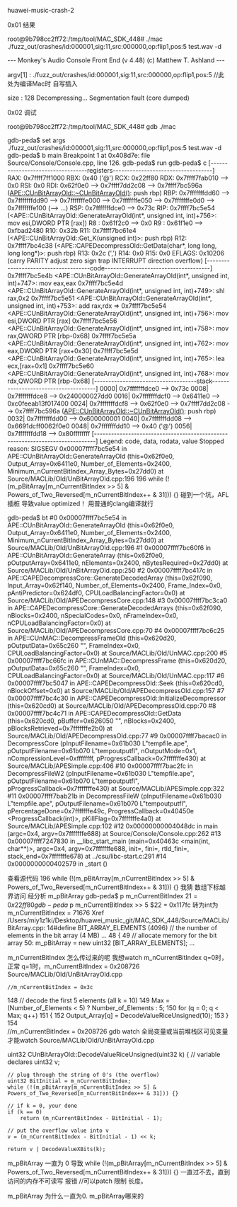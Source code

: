huawei-music-crash-2

0x01 结果

root@9b798cc2ff72:/tmp/tool/MAC_SDK_448# ./mac ./fuzz_out/crashes/id\:000001\,sig\:11\,src\:000000\,op\:flip1\,pos\:5 test.wav -d

--- Monkey's Audio Console Front End (v 4.48) (c) Matthew T. Ashland ---

 argv[1] : ./fuzz_out/crashes/id:000001,sig:11,src:000000,op:flip1,pos:5 //此处为编译Mac时 自写插入

size : 128
Decompressing...
Segmentation fault (core dumped)

0x02 调试

root@9b798cc2ff72:/tmp/tool/MAC_SDK_448# gdb ./mac 

gdb-peda$ set args ./fuzz_out/crashes/id\:000001\,sig\:11\,src\:000000\,op\:flip1\,pos\:5 test.wav -d
gdb-peda$ b main 
Breakpoint 1 at 0x408d7e: file Source/Console/Console.cpp, line 126.
gdb-peda$ run
gdb-peda$ c
[----------------------------------registers-----------------------------------]
RAX: 0x7ffff7ff1000 
RBX: 0x40 ('@')
RCX: 0x22ff80 
RDX: 0x7ffff7fab010 --> 0x0 
RSI: 0x0 
RDI: 0x62f0e0 --> 0x7ffff7dd2c08 --> 0x7ffff7bc596a (<APE::CUnBitArrayOld::~CUnBitArrayOld()>:  push   rbp)
RBP: 0x7fffffffdd60 --> 0x7fffffffdd90 --> 0x7fffffffe000 --> 0x7fffffffe050 --> 0x7fffffffe0d0 --> 0x7fffffffe100 (--> ...)
RSP: 0x7fffffffdce0 --> 0x73c 
RIP: 0x7ffff7bc5e54 (<APE::CUnBitArrayOld::GenerateArrayOld(int*, unsigned int, int)+756>:      mov    esi,DWORD PTR [rax])
R8 : 0x61f2c0 --> 0x0 
R9 : 0x61f1e0 --> 0xfbad2480 
R10: 0x32b 
R11: 0x7ffff7bc61e4 (<APE::CUnBitArrayOld::Get_K(unsigned int)>:        push   rbp)
R12: 0x7ffff7bc4c38 (<APE::CAPEDecompressOld::GetData(char*, long long, long long*)>:   push   rbp)
R13: 0x2c (',')
R14: 0x0 
R15: 0x0
EFLAGS: 0x10206 (carry PARITY adjust zero sign trap INTERRUPT direction overflow)
[-------------------------------------code-------------------------------------]
   0x7ffff7bc5e4b <APE::CUnBitArrayOld::GenerateArrayOld(int*, unsigned int, int)+747>: mov    eax,eax
   0x7ffff7bc5e4d <APE::CUnBitArrayOld::GenerateArrayOld(int*, unsigned int, int)+749>: shl    rax,0x2
   0x7ffff7bc5e51 <APE::CUnBitArrayOld::GenerateArrayOld(int*, unsigned int, int)+753>: add    rax,rdx
=> 0x7ffff7bc5e54 <APE::CUnBitArrayOld::GenerateArrayOld(int*, unsigned int, int)+756>: mov    esi,DWORD PTR [rax]
   0x7ffff7bc5e56 <APE::CUnBitArrayOld::GenerateArrayOld(int*, unsigned int, int)+758>: mov    rax,QWORD PTR [rbp-0x68]
   0x7ffff7bc5e5a <APE::CUnBitArrayOld::GenerateArrayOld(int*, unsigned int, int)+762>: mov    eax,DWORD PTR [rax+0x30]
   0x7ffff7bc5e5d <APE::CUnBitArrayOld::GenerateArrayOld(int*, unsigned int, int)+765>: lea    ecx,[rax+0x1]
   0x7ffff7bc5e60 <APE::CUnBitArrayOld::GenerateArrayOld(int*, unsigned int, int)+768>: mov    rdx,QWORD PTR [rbp-0x68]
[------------------------------------stack-------------------------------------]
0000| 0x7fffffffdce0 --> 0x73c 
0008| 0x7fffffffdce8 --> 0x240000027dd0 
0016| 0x7fffffffdcf0 --> 0x6411e0 --> 0xc0feeab13f017400 
0024| 0x7fffffffdcf8 --> 0x62f0e0 --> 0x7ffff7dd2c08 --> 0x7ffff7bc596a (<APE::CUnBitArrayOld::~CUnBitArrayOld()>:      push   rbp)
0032| 0x7fffffffdd00 --> 0x600000001 
0040| 0x7fffffffdd08 --> 0x6691dcff0062f0e0 
0048| 0x7fffffffdd10 --> 0x40 ('@')
0056| 0x7fffffffdd18 --> 0x80ffffffff 
[------------------------------------------------------------------------------]
Legend: code, data, rodata, value
Stopped reason: SIGSEGV
0x00007ffff7bc5e54 in APE::CUnBitArrayOld::GenerateArrayOld (this=0x62f0e0, Output_Array=0x6411e0, Number_of_Elements=0x2400, Minimum_nCurrentBitIndex_Array_Bytes=0x27dd0)
    at Source/MACLib/Old/UnBitArrayOld.cpp:196
196             while (!(m_pBitArray[m_nCurrentBitIndex >> 5] & Powers_of_Two_Reversed[m_nCurrentBitIndex++ & 31])) {}
碰到一个坑，AFL 插桩 导致value optimized！ 用普通的clang编译就行


gdb-peda$ bt
#0  0x00007ffff7bc5e54 in APE::CUnBitArrayOld::GenerateArrayOld (this=0x62f0e0, Output_Array=0x6411e0,
    Number_of_Elements=0x2400, Minimum_nCurrentBitIndex_Array_Bytes=0x27dd0) at Source/MACLib/Old/UnBitArrayOld.cpp:196
#1  0x00007ffff7bc60f6 in APE::CUnBitArrayOld::GenerateArray (this=0x62f0e0, pOutputArray=0x6411e0, nElements=0x2400,
    nBytesRequired=0x27dd0) at Source/MACLib/Old/UnBitArrayOld.cpp:250
#2  0x00007ffff7bc417c in APE::CAPEDecompressCore::GenerateDecodedArray (this=0x62f090, Input_Array=0x62f140,
    Number_of_Elements=0x2400, Frame_Index=0x0, pAntiPredictor=0x624df0, CPULoadBalancingFactor=0x0)
    at Source/MACLib/Old/APEDecompressCore.cpp:148
#3  0x00007ffff7bc3ca0 in APE::CAPEDecompressCore::GenerateDecodedArrays (this=0x62f090, nBlocks=0x2400,
    nSpecialCodes=0x0, nFrameIndex=0x0, nCPULoadBalancingFactor=0x0) at Source/MACLib/Old/APEDecompressCore.cpp:70
#4  0x00007ffff7bc6c25 in APE::CUnMAC::DecompressFrameOld (this=0x620d20, pOutputData=0x65c260 "", FrameIndex=0x0,
    CPULoadBalancingFactor=0x0) at Source/MACLib/Old/UnMAC.cpp:200
#5  0x00007ffff7bc66fc in APE::CUnMAC::DecompressFrame (this=0x620d20, pOutputData=0x65c260 "", FrameIndex=0x0,
    CPULoadBalancingFactor=0x0) at Source/MACLib/Old/UnMAC.cpp:117
#6  0x00007ffff7bc5047 in APE::CAPEDecompressOld::Seek (this=0x620cd0, nBlockOffset=0x0)
    at Source/MACLib/Old/APEDecompressOld.cpp:157
#7  0x00007ffff7bc4c30 in APE::CAPEDecompressOld::InitializeDecompressor (this=0x620cd0)
    at Source/MACLib/Old/APEDecompressOld.cpp:70
#8  0x00007ffff7bc4c71 in APE::CAPEDecompressOld::GetData (this=0x620cd0, pBuffer=0x626050 "", nBlocks=0x2400,
    pBlocksRetrieved=0x7fffffffe2b0) at Source/MACLib/Old/APEDecompressOld.cpp:77
#9  0x00007ffff7bacac0 in DecompressCore (pInputFilename=0x61b030 L"tempfile.ape",
    pOutputFilename=0x61b070 L"tempoutputfl", nOutputMode=0x1, nCompressionLevel=0xffffffff,
    pProgressCallback=0x7fffffffe430) at Source/MACLib/APESimple.cpp:406
#10 0x00007ffff7bac2fc in DecompressFileW2 (pInputFilename=0x61b030 L"tempfile.ape",
    pOutputFilename=0x61b070 L"tempoutputfl", pProgressCallback=0x7fffffffe430) at Source/MACLib/APESimple.cpp:322
#11 0x00007ffff7bab21b in DecompressFileW (pInputFilename=0x61b030 L"tempfile.ape",
    pOutputFilename=0x61b070 L"tempoutputfl", pPercentageDone=0x7fffffffe49c,
    ProgressCallback=0x40450e <ProgressCallback(int)>, pKillFlag=0x7fffffffe4a0) at Source/MACLib/APESimple.cpp:102
#12 0x00000000004048dc in main (argc=0x4, argv=0x7fffffffe688) at Source/Console/Console.cpp:262
#13 0x00007ffff7247830 in __libc_start_main (main=0x40463c <main(int, char**)>, argc=0x4, argv=0x7fffffffe688,
    init=<optimized out>, fini=<optimized out>, rtld_fini=<optimized out>, stack_end=0x7fffffffe678)
    at ../csu/libc-start.c:291
#14 0x0000000000402579 in _start ()

查看源代码
196             while (!(m_pBitArray[m_nCurrentBitIndex >> 5] & Powers_of_Two_Reversed[m_nCurrentBitIndex++ & 31])) {}
我猜 数组下标越界访问 
经分析
m_pBitArray 
gdb-peda$ p m_nCurrentBitIndex
$21 = 0x22ff80
gdb-peda$ p m_nCurrentBitIndex >> 5
$22 = 0x117fc
转为int为 m_nCurrentBitIndex = 71676
Xref 
/Users/miy1z1ki/Desktop/huawei_music_git/MAC_SDK_448/Source/MACLib/BitArray.cpp:
   14#define BIT_ARRAY_ELEMENTS            (4096)                        // the number of elements in the bit array (4 MB)
   ...
   48  {
   49      // allocate memory for the bit array
   50:     m_pBitArray = new uint32 [BIT_ARRAY_ELEMENTS];
   ...

m_nCurrentBitIndex 怎么传过来的呢
我想watch m_nCurrentBitIndex 
q=0时，正常
q=1时，m_nCurrentBitIndex = 0x208726
Source/MACLib/Old/UnBitArrayOld.cpp

    //m_nCurrentBitIndex = 0x3c

148         // decode the first 5 elements (all k = 10)
149         Max = (Number_of_Elements < 5) ? Number_of_Elements : 5;
150         for (q = 0; q < Max; q++) 
151         {
152             Output_Array[q] = DecodeValueRiceUnsigned(10);
153         }
154         
    //m_nCurrentBitIndex = 0x208726
gdb watch 全局变量或当前堆栈区可见变量才能watch
Source/MACLib/Old/UnBitArrayOld.cpp

uint32 CUnBitArrayOld::DecodeValueRiceUnsigned(uint32 k) 
{
    // variable declares
    uint32 v;
    
    // plug through the string of 0's (the overflow)
    uint32 BitInitial = m_nCurrentBitIndex;
    while (!(m_pBitArray[m_nCurrentBitIndex >> 5] & Powers_of_Two_Reversed[m_nCurrentBitIndex++ & 31])) {}
    
    // if k = 0, your done
    if (k == 0)
        return (m_nCurrentBitIndex - BitInitial - 1);
    
    // put the overflow value into v
    v = (m_nCurrentBitIndex - BitInitial - 1) << k;
    
    return v | DecodeValueXBits(k);

m_pBitArray 一直为 0 导致 
while (!(m_pBitArray[m_nCurrentBitIndex >> 5] & Powers_of_Two_Reversed[m_nCurrentBitIndex++ & 31])) {}
一直过不去，直到访问的内存不可读写 报错  //可以patch 限制 长度。

m_pBitArray 为什么一直为0. m_pBitArray哪来的

